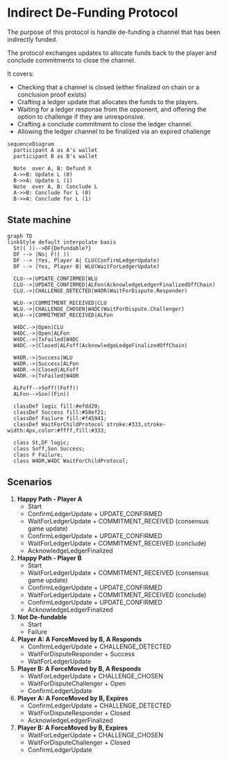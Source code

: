 # Indirect De-Funding Protocol

The purpose of this protocol is handle de-funding a channel that has been indirectly funded.

The protocol exchanges updates to allocate funds back to the player and conclude commitments to close the channel.

It covers:

- Checking that a channel is closed (either finalized on chain or a conclusion proof exists)
- Crafting a ledger update that allocates the funds to the players.
- Waiting for a ledger response from the opponent, and offering the option to challenge if they are unresponsive.
- Crafting a conclude commitment to close the ledger channel.
- Allowing the ledger channel to be finalized via an expired challenge

```mermaid
sequenceDiagram
  participant A as A's wallet
  participant B as B's wallet

  Note  over A, B: Defund X
  A->>B: Update L (0)
  B->>A: Update L (1)
  Note  over A, B: Conclude L
  A->>B: Conclude for L (0)
  B->>A: Conclude for L (1)
```

## State machine

```mermaid
graph TD
linkStyle default interpolate basis
  St(( ))-->DF{Defundable?}
  DF --> |No| F(( ))
  DF --> |Yes, Player A| CLU(ConfirmLedgerUpdate)
  DF --> |Yes, Player B| WLU(WaitForLedgerUpdate)

  CLU-->|UPDATE_CONFIRMED|WLU
  CLU-->|UPDATE_CONFIRMED|ALFon(AcknowledgeLedgerFinalizedOffChain)
  CLU.->|CHALLENGE_DETECTED|W4DR(WaitForDispute.Responder)

  WLU-->|COMMITMENT_RECEIVED|CLU
  WLU.->|CHALLENGE_CHOSEN|W4DC(WaitForDispute.Challenger)
  WLU-->|COMMITMENT_RECEIVED|ALFon

  W4DC.->|Open|CLU
  W4DC.->|Open|ALFon
  W4DC.->|TxFailed|W4DC
  W4DC.->|Closed|ALFoff(AcknowledgeLedgeFinalizedOffChain)

  W4DR.->|Success|WLU
  W4DR.->|Success|ALFon
  W4DR.->|Closed|ALFoff
  W4DR.->|TxFailed|W4DR

  ALFoff-->Soff((Foff))
  ALFon-->Son((Fin))

  classDef logic fill:#efdd20;
  classDef Success fill:#58ef21;
  classDef Failure fill:#f45941;
  classDef WaitForChildProtocol stroke:#333,stroke-width:4px,color:#ffff,fill:#333;

  class St,DF logic;
  class Soff,Son Success;
  class F Failure;
  class W4DR,W4DC WaitForChildProtocol;
```

## Scenarios

1. **Happy Path - Player A**
   - Start
   - ConfirmLedgerUpdate + UPDATE_CONFIRMED
   - WaitForLedgerUpdate + COMMITMENT_RECEIVED (consensus game update)
   - ConfirmLedgerUpdate + UPDATE_CONFIRMED
   - WaitForLedgerUpdate + COMMITMENT_RECEIVED (conclude)
   - AcknowledgeLedgerFinalized
2. **Happy Path - Player B**
   - Start
   - WaitForLedgerUpdate + COMMITMENT_RECEIVED (consensus game update)
   - ConfirmLedgerUpdate + UPDATE_CONFIRMED
   - WaitForLedgerUpdate + COMMITMENT_RECEIVED (conclude)
   - ConfirmLedgerUpdate + UPDATE_CONFIRMED
   - AcknowledgeLedgerFinalized
3. **Not De-fundable**
   - Start
   - Failure
4. **Player A: A ForceMoved by B, A Responds**
   - ConfirmLedgerUpdate + CHALLENGE_DETECTED
   - WaitForDisputeResponder + Success
   - WaitForLedgerUpdate
5. **Player B: A ForceMoved by B, A Responds**
   - WaitForLedgerUpdate + CHALLENGE_CHOSEN
   - WaitForDisputeChallenger + Open
   - ConfirmLedgerUpdate
6. **Player A: A ForceMoved by B, Expires**
   - ConfirmLedgerUpdate + CHALLENGE_DETECTED
   - WaitForDisputeResponder + Closed
   - AcknowledgeLedgerFinalized
7. **Player B: A ForceMoved by B, Expires**
   - WaitForLedgerUpdate + CHALLENGE_CHOSEN
   - WaitForDisputeChallenger + Closed
   - ConfirmLedgerUpdate
